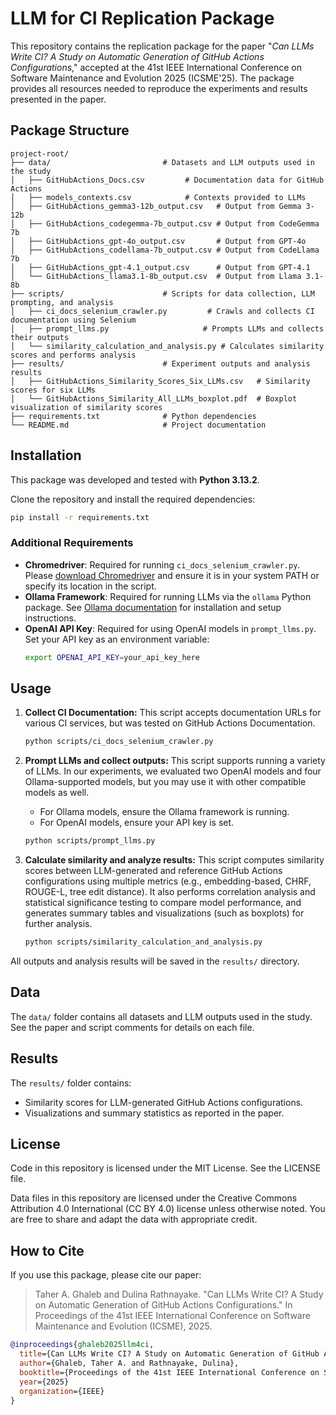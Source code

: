 # LLM for CI Replication Package


This repository contains the replication package for the paper "_Can LLMs Write CI? A Study on Automatic Generation of GitHub Actions Configurations_," accepted at the 41st IEEE International Conference on Software Maintenance and Evolution 2025 (ICSME'25). The package provides all resources needed to reproduce the experiments and results presented in the paper.


## Package Structure

```
project-root/
├── data/                         # Datasets and LLM outputs used in the study
│   ├── GitHubActions_Docs.csv         # Documentation data for GitHub Actions
│   ├── models_contexts.csv            # Contexts provided to LLMs
│   ├── GitHubActions_gemma3-12b_output.csv   # Output from Gemma 3-12b
│   ├── GitHubActions_codegemma-7b_output.csv # Output from CodeGemma 7b
│   ├── GitHubActions_gpt-4o_output.csv       # Output from GPT-4o
│   ├── GitHubActions_codellama-7b_output.csv # Output from CodeLlama 7b
│   ├── GitHubActions_gpt-4.1_output.csv      # Output from GPT-4.1
│   └── GitHubActions_llama3.1-8b_output.csv  # Output from Llama 3.1-8b
├── scripts/                      # Scripts for data collection, LLM prompting, and analysis
│   ├── ci_docs_selenium_crawler.py         # Crawls and collects CI documentation using Selenium
│   ├── prompt_llms.py                     # Prompts LLMs and collects their outputs
│   └── similarity_calculation_and_analysis.py # Calculates similarity scores and performs analysis
├── results/                      # Experiment outputs and analysis results
│   ├── GitHubActions_Similarity_Scores_Six_LLMs.csv   # Similarity scores for six LLMs
│   └── GitHubActions_Similarity_All_LLMs_boxplot.pdf  # Boxplot visualization of similarity scores
├── requirements.txt              # Python dependencies
└── README.md                     # Project documentation
```

## Installation


This package was developed and tested with **Python 3.13.2**.

Clone the repository and install the required dependencies:


```bash
pip install -r requirements.txt
```

### Additional Requirements

- **Chromedriver**: Required for running `ci_docs_selenium_crawler.py`. Please [download Chromedriver](https://chromedriver.chromium.org/downloads) and ensure it is in your system PATH or specify its location in the script.
- **Ollama Framework**: Required for running LLMs via the `ollama` Python package. See [Ollama documentation](https://ollama.com/) for installation and setup instructions.
- **OpenAI API Key**: Required for using OpenAI models in `prompt_llms.py`. Set your API key as an environment variable:
  ```bash
  export OPENAI_API_KEY=your_api_key_here
  ```

## Usage



1. **Collect CI Documentation:**
   This script accepts documentation URLs for various CI services, but was tested on GitHub Actions Documentation.
   ```bash
   python scripts/ci_docs_selenium_crawler.py
   ```


2. **Prompt LLMs and collect outputs:**
   This script supports running a variety of LLMs. In our experiments, we evaluated two OpenAI models and four Ollama-supported models, but you may use it with other compatible models as well.
   - For Ollama models, ensure the Ollama framework is running.
   - For OpenAI models, ensure your API key is set.
   ```bash
   python scripts/prompt_llms.py
   ```

3. **Calculate similarity and analyze results:**
   This script computes similarity scores between LLM-generated and reference GitHub Actions configurations using multiple metrics (e.g., embedding-based, CHRF, ROUGE-L, tree edit distance). It also performs correlation analysis and statistical significance testing to compare model performance, and generates summary tables and visualizations (such as boxplots) for further analysis.
   ```bash
   python scripts/similarity_calculation_and_analysis.py
   ```

All outputs and analysis results will be saved in the `results/` directory.

## Data

The `data/` folder contains all datasets and LLM outputs used in the study. See the paper and script comments for details on each file.

## Results

The `results/` folder contains:
- Similarity scores for LLM-generated GitHub Actions configurations.
- Visualizations and summary statistics as reported in the paper.


## License

Code in this repository is licensed under the MIT License. See the LICENSE file.

Data files in this repository are licensed under the Creative Commons Attribution 4.0 International (CC BY 4.0) license unless otherwise noted. You are free to share and adapt the data with appropriate credit.

## How to Cite

If you use this package, please cite our paper:

> Taher A. Ghaleb and Dulina Rathnayake. "Can LLMs Write CI? A Study on Automatic Generation of GitHub Actions Configurations." In Proceedings of the 41st IEEE International Conference on Software Maintenance and Evolution (ICSME), 2025.

```bibtex
@inproceedings{ghaleb2025llm4ci,
  title={Can LLMs Write CI? A Study on Automatic Generation of GitHub Actions Configurations},
  author={Ghaleb, Taher A. and Rathnayake, Dulina},
  booktitle={Proceedings of the 41st IEEE International Conference on Software Maintenance and Evolution (ICSME)},
  year={2025}
  organization={IEEE}
}
```
